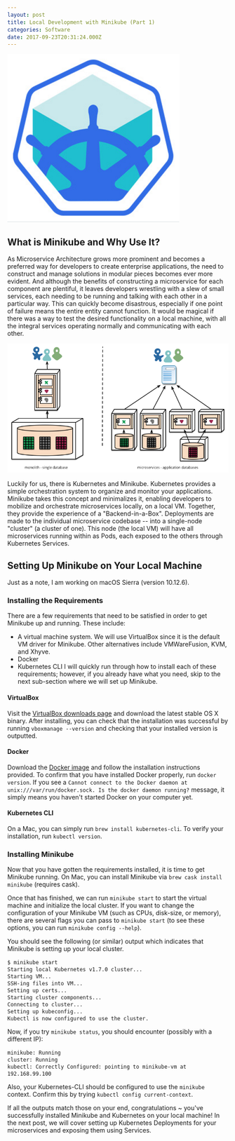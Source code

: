 ```yaml
---
layout: post
title: Local Development with Minikube (Part 1)
categories: Software
date: 2017-09-23T20:31:24.000Z
---
```

<img src="/images/fulls/minikube_logo.png" class="normal image">

## What is Minikube and Why Use It?
As Microservice Architecture grows more prominent and becomes a preferred way for developers to create enterprise applications, the need to construct and manage solutions in modular pieces becomes ever more evident. And although the benefits of constructing a microservice for each component are plentiful, it leaves developers wrestling with a slew of small services, each needing to be running and talking with each other in a particular way. This can quickly become disastrous, especially if one point of failure means the entire entity cannot function. It would be magical if there was a way to test the desired functionality on a local machine, with all the integral services operating normally and communicating with each other.

<img src="/images/fulls/microservice_architecture.png" class="fit image">

Luckily for us, there is Kubernetes and Minikube. Kubernetes provides a simple orchestration system to organize and monitor your applications. Minikube takes this concept and minimalizes it, enabling developers to mobilize and orchestrate microservices locally, on a local VM. Together, they provide the experience of a "Backend-in-a-Box". Deployments are made to the individual microservice codebase -- into a single-node "cluster" (a cluster of one). This node (the local VM) will have all microservices running within as Pods, each exposed to the others through Kubernetes Services.

## Setting Up Minikube on Your Local Machine
Just as a note, I am working on macOS Sierra (version 10.12.6).
### Installing the Requirements
There are a few requirements that need to be satisfied in order to get Minikube up and running. These include:
- A virtual machine system. We will use VirtualBox since it is the default VM driver for Minikube. Other alternatives include VMWareFusion, KVM, and Xhyve.
- Docker
- Kubernetes CLI
I will quickly run through how to install each of these requirements; however, if you already have what you need, skip to the next sub-section where we will set up Minikube.

#### VirtualBox
Visit the [VirtualBox downloads page](https://www.virtualbox.org/wiki/Downloads) and download the latest stable OS X binary. After installing, you can check that the installation was successful by running `vboxmanage --version` and checking that your installed version is outputted.

#### Docker
Download the [Docker image](https://download.docker.com/mac/stable/Docker.dmg) and follow the installation instructions provided. To confirm that you have installed Docker properly, run `docker version`. If you see a `Cannot connect to the Docker daemon at unix:///var/run/docker.sock. Is the docker daemon running?` message, it simply means you haven't started Docker on your computer yet.

#### Kubernetes CLI
On a Mac, you can simply run `brew install kubernetes-cli`. To verify your installation, run `kubectl version`.

### Installing Minikube
Now that you have gotten the requirements installed, it is time to get Minikube running. On Mac, you can install Minikube via `brew cask install minikube` (requires cask). 

Once that has finished, we can run `minikube start` to start the virtual machine and initialize the local cluster. If you want to change the configuration of your Minikube VM (such as CPUs, disk-size, or memory), there are several flags you can pass to `minikube start` (to see these options, you can run `minikube config --help`). 

You should see the following (or similar) output which indicates that Minikube is setting up your local cluster.
```
$ minikube start
Starting local Kubernetes v1.7.0 cluster...
Starting VM...
SSH-ing files into VM...
Setting up certs...
Starting cluster components...
Connecting to cluster...
Setting up kubeconfig...
Kubectl is now configured to use the cluster.
```

Now, if you try `minikube status`, you should encounter (possibly with a different IP):
```
minikube: Running
cluster: Running
kubectl: Correctly Configured: pointing to minikube-vm at 192.168.99.100
```

Also, your Kubernetes-CLI should be configured to use the `minikube` context. Confirm this by trying `kubectl config current-context`.

If all the outputs match those on your end, congratulations ~ you've successfully installed Minikube and Kubernetes on your local machine! In the next post, we will cover setting up Kubernetes Deployments for your microservices and exposing them using Services.

